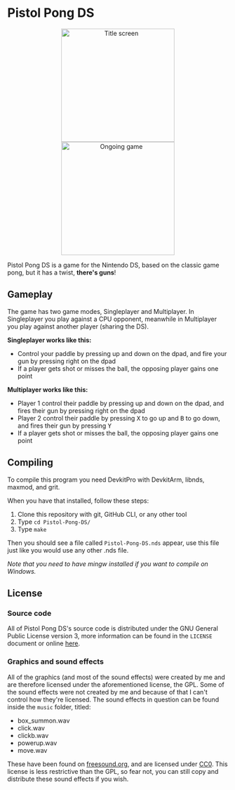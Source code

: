 # Pistol Pong DS
<p align="center">
<img src="https://i.imgur.com/PysIzrE.png" alt="Title screen" width="258"/>
<img src="https://i.imgur.com/a2jxjvi.png" alt="Ongoing game" width="258"/>
</p>

Pistol Pong DS is a game for the Nintendo DS, 
based on the classic game pong, but it has a twist, **there's guns**!

## Gameplay

The game has two game modes, Singleplayer and Multiplayer. 
In Singleplayer you play against a CPU opponent, meanwhile in Multiplayer you play against another 
player (sharing the DS).

**Singleplayer works like this:**

* Control your paddle by pressing up and down on the dpad, and fire your gun by pressing right on the dpad
* If a player gets shot or misses the ball, the opposing player gains one point

**Multiplayer works like this:**

* Player 1 control their paddle by pressing up and down on the dpad, and fires their gun by pressing right on the dpad
* Player 2 control their paddle by pressing <kbd>X</kbd> to go up and <kbd>B</kbd> to go down, and fires their gun by pressing <kbd>Y</kbd>
* If a player gets shot or misses the ball, the opposing player gains one point

## Compiling
To compile this program you need DevkitPro with DevkitArm, libnds, maxmod, and grit.

When you have that installed, follow these steps:

1. Clone this repository with git, GitHub CLI, or any other tool
2. Type `cd Pistol-Pong-DS/`
3. Type `make`

Then you should see a file called `Pistol-Pong-DS.nds` appear, use this file just like you would use any other .nds file.

*Note that you need to have mingw installed if you want to compile on Windows.*

## License

### Source code
All of Pistol Pong DS's source code is distributed under the GNU General Public License version 3, 
more information can be found in the `LICENSE` document or online [here](https://www.gnu.org/licenses/gpl-3.0.en.html).

### Graphics and sound effects
All of the graphics (and most of the sound effects) were created by me and are therefore licensed under the aforementioned license, the GPL.
Some of the sound effects were not created by me and because of that I can't control how they're licensed.
The sound effects in question can be found inside the `music` folder, titled:

* box_summon.wav
* click.wav
* clickb.wav
* powerup.wav
* move.wav

These have been found on [freesound.org](https://freesound.org/),
and are licensed under [CC0](https://creativecommons.org/publicdomain/zero/1.0/).
This license is less restrictive than the GPL, so fear not, you can still copy and distribute these sound effects if you wish.